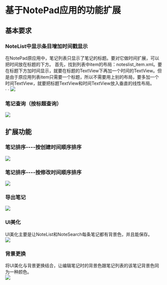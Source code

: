 # 基于NotePad应用的功能扩展
## 基本要求
### NoteList中显示条目增加时间戳显示
在NotePad原应用中，笔记列表只显示了笔记的标题。要对它做时间扩展，可以把时间放在标题的下方。
首先，找到列表中item的布局：noteslist_item.xml。要在标题下方加时间显示，就要在标题的TextView下再加一个时间的TextView。但是由于原应用列表item只需要一个标题，所以不需要用上别的布局，要多加一个时间TextView，就要把标题TextView和时间TextView放入垂直的线性布局。<br>
· <!--添加显示时间的TextView-->
    <TextView
        android:id="@+id/text1_time"
        android:layout_width="match_parent"
        android:layout_height="wrap_content"
        android:textAppearance="?android:attr/textAppearanceSmall"
        android:paddingLeft="5dip"
        android:textColor="@color/colorBlack"/>
        ·
![](https://github.com/panwenxia/NotePad/blob/master/images/1.png)<br>
### 笔记查询（按标题查询）
![](https://github.com/panwenxia/NotePad/blob/master/images/2.png)<br>
## 扩展功能
### 笔记排序----按创建时间顺序排序
![](https://github.com/panwenxia/NotePad/blob/master/images/3.png)<br>
### 笔记排序----按修改时间顺序排序
![](https://github.com/panwenxia/NotePad/blob/master/images/4.png)<br>
### 导出笔记
![](https://github.com/panwenxia/NotePad/blob/master/images/5.png)<br>
### UI美化
  UI美化主要是让NoteList和NoteSearch每条笔记都有背景色，并且能保存。<br>
![](https://github.com/panwenxia/NotePad/blob/master/images/7.png)<br>
### 背景更换
  将UI美化与背景更换结合，让编辑笔记时的背景色跟笔记列表的该笔记背景色同为一种颜色。<br>
![](https://github.com/panwenxia/NotePad/blob/master/images/6.png)<br>
